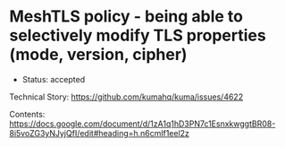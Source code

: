 # MeshTLS policy - being able to selectively modify TLS properties (mode, version, cipher)

* Status: accepted

Technical Story: https://github.com/kumahq/kuma/issues/4622

Contents: https://docs.google.com/document/d/1zA1q1hD3PN7c1EsnxkwggtBR08-8i5voZG3yNJyjQfI/edit#heading=h.n6cmlf1eel2z
